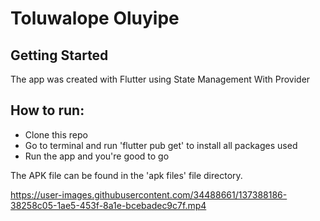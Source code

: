 # Toluwalope Oluyipe 
## Getting Started

The app was created with Flutter using State Management With Provider 

## How to run:
- Clone this repo
- Go to terminal and run 'flutter pub get' to install all packages used
- Run the app and you're good to go

The APK file can be found in the 'apk files' file directory.

https://user-images.githubusercontent.com/34488661/137388186-38258c05-1ae5-453f-8a1e-bcebadec9c7f.mp4
